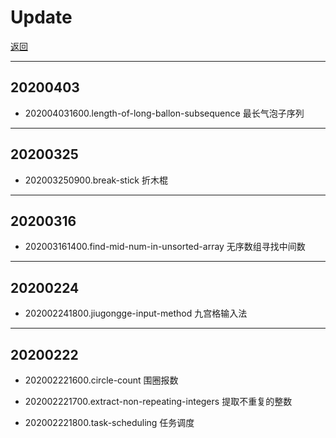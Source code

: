 # Update
[返回](./README.md)

---
## 20200403
* 202004031600.length-of-long-ballon-subsequence 最长气泡子序列


---
## 20200325
* 202003250900.break-stick 折木棍


---
## 20200316
* 202003161400.find-mid-num-in-unsorted-array 无序数组寻找中间数


---
## 20200224

* 202002241800.jiugongge-input-method 九宫格输入法

---
## 20200222

* 202002221600.circle-count 围圈报数

* 202002221700.extract-non-repeating-integers 提取不重复的整数

* 202002221800.task-scheduling 任务调度
